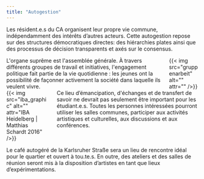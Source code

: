 ```yaml
---
title: "Autogestion"
---
```

Les résident.e.s du CA organisent leur propre vie commune, indépendamment des intérêts d’autres acteurs. Cette autogestion repose sur des structures démocratiques directes: des hiérarchies plates ainsi que des processus de décision transparents et axés sur le consensus.

<div class="columns">
    <div class="column">
    L'organe suprême est l'assemblée générale. À travers différents groupes de travail et initiatives, l'engagement politique fait partie de la vie quotidienne : les jeunes ont la possibilité de façonner activement la société dans laquelle ils veulent vivre.
    </div>
    <div class="column">
        {{< img src="gruppenarbeit" alt="" attr="" />}}
    </div>
</div>

<div class="columns">
    <div class="column">
    {{< img src="iba_graphic" alt="" attr="IBA Heidelberg | Matthias Schardt 2016" />}}
    </div>
    <div class="column">
    Ce lieu d’émancipation, d'échanges et de transfert de savoir ne devrait pas seulement être important pour les étudiant.e.s. Toutes les personnes intéressées pourront utiliser les salles communes, participer aux activités artistiques et culturelles, aux discussions et aux conférences.
    </div>
</div>

Le café autogéré de la Karlsruher Straße sera un lieu de rencontre idéal pour le quartier et ouvert à tou.te.s. En outre, des ateliers et des salles de réunion seront mis à la disposition d’artistes  en tant que lieux d’expérimentations.
